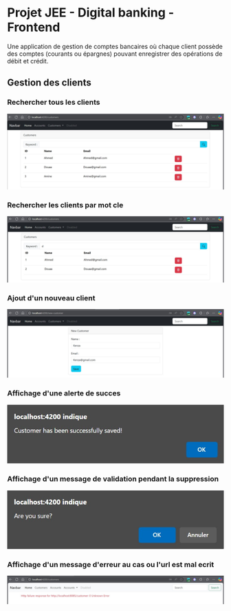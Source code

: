 <h1>Projet JEE - Digital banking - Frontend</h1>
<p>Une application de gestion de comptes bancaires où chaque client possède des comptes (courants ou épargnes) pouvant enregistrer des opérations de débit et crédit.</p>

<h2>Gestion des clients</h2>

<h3>Rechercher tous les clients</h3>
<img src="captures/searchCustomers.jpg">

<h3>Rechercher les clients par mot cle</h3>
<img src="captures/searchCustomerByKeyword.jpg">

<h3>Ajout d'un nouveau client</h3>
<img src="captures/newCustomer.jpg">

<h3>Affichage d'une alerte de succes</h3>
<img src="captures/success.jpg">

<h3>Affichage d'un message de validation pendant la suppression</h3>
<img src="captures/deleteCustomer.jpg">

<h3>Affichage d'un message d'erreur au cas ou l'url est mal ecrit</h3>
<img src="captures/errorMessage.jpg">
